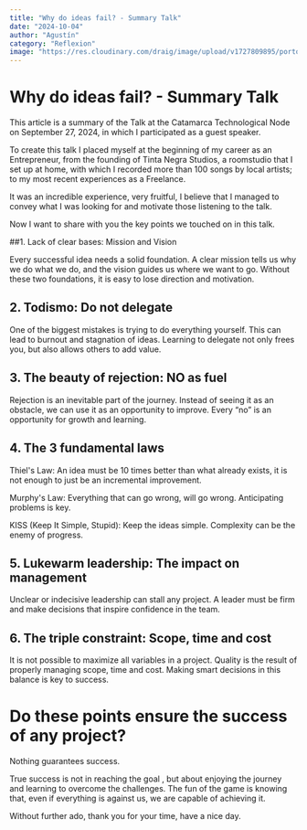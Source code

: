 ```yaml
---
title: "Why do ideas fail? - Summary Talk"
date: "2024-10-04"
author: "Agustín"
category: "Reflexion"
image: "https://res.cloudinary.com/draig/image/upload/v1727809895/portolio-personal/blog/edwg71bkd2upzbzhybu2.webp"
---
```


# Why do ideas fail? - Summary Talk

This article is a summary of the Talk at the Catamarca Technological Node on September 27, 2024, in which I participated as a guest speaker.

To create this talk I placed myself at the beginning of my career as an Entrepreneur, from the founding of Tinta Negra Studios, a roomstudio that I set up at home,
with which I recorded more than 100 songs by local artists; to my most recent experiences as a Freelance.

It was an incredible experience, very fruitful, I believe that I managed to convey what I was looking for and motivate those listening to the talk.

Now I want to share with you the key points we touched on in this talk.

##1.
Lack of clear bases: Mission and Vision

Every successful idea needs a solid foundation. A clear mission tells us why we do what we do, and the vision guides us where we want to go. Without these two foundations, it is easy to lose direction and motivation.

## 2. Todismo: Do ​​not delegate

One of the biggest mistakes is trying to do everything yourself.
This can lead to burnout and stagnation of ideas. Learning to delegate not only frees you, but also allows others to add value.

## 3. The beauty of rejection: NO as fuel

Rejection is an inevitable part of the journey. Instead of seeing it as an obstacle, we can use it as an opportunity to improve.
Every “no” is an opportunity for growth and learning.

## 4. The 3 fundamental laws

Thiel's Law: An idea must be 10 times better than what already exists, it is not enough to just be an incremental improvement.

Murphy's Law: Everything that can go wrong, will go wrong. Anticipating problems is key.

KISS (Keep It Simple,
Stupid): Keep the ideas simple. Complexity can be the enemy of progress.

## 5. Lukewarm leadership: The impact on management

Unclear or indecisive leadership can stall any project. A leader must be firm and make decisions that inspire confidence in the team.

## 6. The triple constraint: Scope, time and cost

It is not possible to maximize all variables in a project. Quality is the result of properly managing scope, time and cost. Making smart decisions in this balance is key to success.

# Do these points ensure the success of any project?

Nothing guarantees success.

True success is not in reaching the goal
, but about enjoying the journey and learning to overcome the challenges. The fun of the game is knowing that, even if everything is against us, we are capable of achieving it.

Without further ado, thank you for your time, have a nice day.
